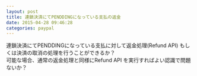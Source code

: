 ```yaml
---
layout: post
title: 連鎖決済にてPENDDINGになっている支払の返金
date: 2015-04-28 09:46:28
categories: paypal
---
```

<!-- {% raw %} -->
<p>連鎖決済にてPENDDINGになっている支払に対して返金処理(Refund API) もしくは決済の取消の処理を行うことができるか？<br>
可能な場合、通常の返金処理と同様にRefund API を実行すればよい認識で問題ないか？</p>
<!-- {% endraw %} -->
